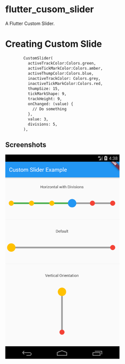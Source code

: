 # flutter_cusom_slider

A  Flutter Custom Slider.

# Creating Custom Slide

            CustomSlider(
              activeTrackColor:Colors.green,
              activeTickMarkColor:Colors.amber,
              activeThumpColor:Colors.blue,
              inactiveTrackColor: Colors.grey,
              inactiveTickMarkColor:Colors.red,
              thumpSize: 15,
              tickMarkShape: 9,
              trackHeight: 9,
              onChanged: (value) {
                // Do something
              },
              value: 3,
              divisions: 5,
            ),

            
## Screenshots
<img src="https://github.com/sonvp/custom-slider/blob/master/screen_shoot/screen.png" alt="Custom Slider"/>
